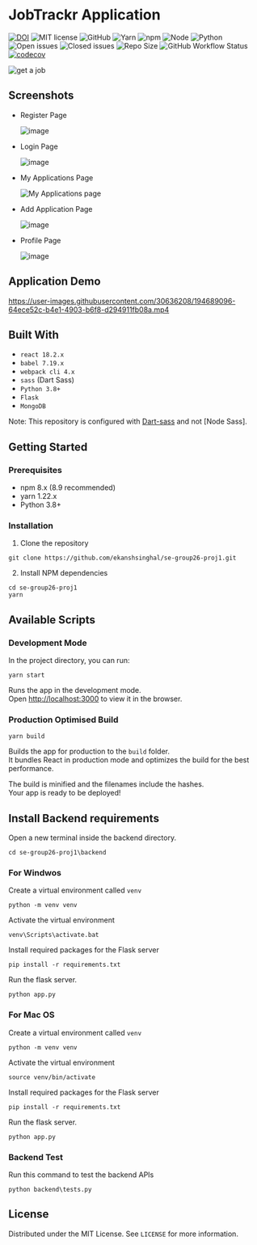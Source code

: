 # JobTrackr Application


[![DOI](https://zenodo.org/badge/543812642.svg)](https://zenodo.org/badge/latestdoi/543812642)
![MIT license](https://img.shields.io/badge/License-MIT-green.svg)
![GitHub](https://img.shields.io/badge/Language-JavaScript-blue.svg)
![Yarn](https://img.shields.io/badge/Yarn-v1.22.19-green.svg)
![npm](https://img.shields.io/badge/npm-v8.9.0-green.svg)
![Node](https://img.shields.io/badge/node-v16.15.1-green.svg)
![Python](https://img.shields.io/badge/python-v3.8-green.svg)
![Open issues](https://img.shields.io/github/issues/ekanshsinghal/se-group26-proj1)
![Closed issues](https://img.shields.io/github/issues-closed/ekanshsinghal/se-group26-proj1?color=bright-green)
![Repo Size](https://img.shields.io/github/repo-size/ekanshsinghal/se-group26-proj1?color=brightgreen)
![GitHub Workflow Status](https://img.shields.io/github/workflow/status/ekanshsinghal/se-group26-proj1/frontend-build)
[![codecov](https://codecov.io/github/ekanshsinghal/se-group26-proj1/branch/main/graph/badge.svg?token=fHCWUMUXXr)](https://codecov.io/github/ekanshsinghal/se-group26-proj1)

![get a job](https://user-images.githubusercontent.com/30636208/194686221-a4300703-2745-4fbb-b59f-81528896040a.gif)

## Screenshots

- Register Page
  
  ![image](https://user-images.githubusercontent.com/30636208/194688086-ba40502a-e58b-441d-855d-585fecde3ec9.png)
  
- Login Page 
  
  ![image](https://user-images.githubusercontent.com/30636208/194688064-d40566de-dcc4-424c-8059-14d655fb7109.png)
  
- My Applications Page
  
  ![My Applications page](https://user-images.githubusercontent.com/30636208/194687994-0ed3a4ac-3856-4ba9-a3af-9acf9d79ca08.png)
  
- Add Application Page

  ![image](https://user-images.githubusercontent.com/30636208/194688445-78b7d7b2-6af5-48f1-9197-ba65924660e1.png)

- Profile Page

  ![image](https://user-images.githubusercontent.com/30636208/194688372-b01a8cb5-b87d-40e3-95af-2cee42fc8de3.png)


## Application Demo

https://user-images.githubusercontent.com/30636208/194689096-64ece52c-b4e1-4903-b6f8-d294911fb08a.mp4



## Built With

-   `react 18.2.x`
-   `babel 7.19.x`
-   `webpack cli 4.x`
-   `sass` (Dart Sass)
-   `Python 3.8+`
-   `Flask`
-   `MongoDB`

Note: This repository is configured with [Dart-sass](https://github.com/sass/dart-sass) and not [Node Sass].

## Getting Started

### Prerequisites

-   npm 8.x (8.9 recommended)
-   yarn 1.22.x
-   Python 3.8+

### Installation

1. Clone the repository

```
git clone https://github.com/ekanshsinghal/se-group26-proj1.git
```

2. Install NPM dependencies

```
cd se-group26-proj1
yarn
```

## Available Scripts

### Development Mode

In the project directory, you can run:

```
yarn start
```

Runs the app in the development mode.\
Open [http://localhost:3000](http://localhost:3000) to view it in the browser.

### Production Optimised Build

```
yarn build
```

Builds the app for production to the `build` folder.\
It bundles React in production mode and optimizes the build for the best performance.

The build is minified and the filenames include the hashes.\
Your app is ready to be deployed!

## Install Backend requirements

Open a new terminal inside the backend directory.

`cd se-group26-proj1\backend`

### For Windwos

Create a virtual environment called `venv`

```
python -m venv venv
```

Activate the virtual environment

```
venv\Scripts\activate.bat
```

Install required packages for the Flask server

```
pip install -r requirements.txt
```

Run the flask server.

```
python app.py
```

### For Mac OS

Create a virtual environment called `venv`

```
python -m venv venv
```

Activate the virtual environment

```
source venv/bin/activate
```

Install required packages for the Flask server

```
pip install -r requirements.txt
```

Run the flask server.

```
python app.py
```

### Backend Test

Run this command to test the backend APIs

```
python backend\tests.py
```

## License

Distributed under the MIT License. See `LICENSE` for more information.
